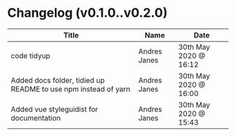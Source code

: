 # Changelog (v0.1.0..v0.2.0)

| Title | Name | Date |
| ----- | ---- | ---- |
| code tidyup | Andres Janes | 30th May 2020 @ 16:12 |
| Added docs folder, tidied up README to use npm instead of yarn | Andres Janes | 30th May 2020 @ 16:00 |
| Added vue styleguidist for documentation | Andres Janes | 30th May 2020 @ 15:43 |

